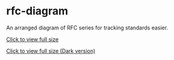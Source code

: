# rfc-diagram

An arranged diagram of RFC series for tracking standards easier.

[Click to view full size](https://raw.githubusercontent.com/thanhntmany/rfc-diagram/main/RFC-Diagram.svg)

[Click to view full size (Dark version)](https://raw.githubusercontent.com/thanhntmany/rfc-diagram/main/RFC-Diagram-dark.svg)
